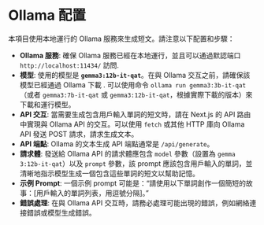 # Ollama 配置

本項目使用本地運行的 Ollama 服務來生成短文。請注意以下配置和步驟：

- **Ollama 服務**: 確保 Ollama 服務已經在本地運行，並且可以通過默認端口 `http://localhost:11434/` 訪問.
- **模型**: 使用的模型是 **`gemma3:12b-it-qat`**。在與 Ollama 交互之前，請確保該模型已經通過 Ollama 下載 . 可以使用命令 `ollama run gemma3:3b-it-qat` （或者 `gemma3:7b-it-qat` 或 `gemma3:12b-it-qat`，根據實際下載的版本）來下載和運行模型。
- **API 交互**: 當需要生成包含用戶輸入單詞的短文時，請在 Next.js 的 API 路由中實現與 Ollama API 的交互。可以使用 `fetch` 或其他 HTTP 庫向 Ollama API 發送 POST 請求，請求生成文本。
- **API 端點**: Ollama 的文本生成 API 端點通常是 `/api/generate`。
- **請求體**: 發送給 Ollama API 的請求體應包含 `model` 參數（設置為 `gemma 3:12b-it-qat`）以及 `prompt` 參數，該 prompt 應該包含用戶輸入的單詞，並清晰地指示模型生成一個包含這些單詞的短文以幫助記憶。
- **示例 Prompt**: 一個示例 prompt 可能是：“請使用以下單詞創作一個簡短的故事：[用戶輸入的單詞列表，用逗號分隔]。”
- **錯誤處理**: 在與 Ollama API 交互時，請務必處理可能出現的錯誤，例如網絡連接錯誤或模型生成錯誤。